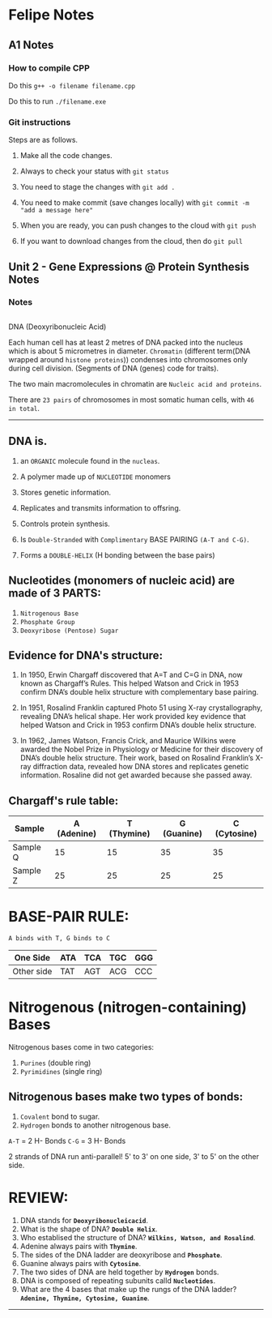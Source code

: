# Felipe Notes
## A1 Notes
### How to compile CPP
Do this `g++ -o filename filename.cpp`

Do this to run `./filename.exe`

### Git instructions

Steps are as follows.

1. Make all the code changes.

2. Always to check your status with `git status`

3. You need to stage the changes with `git add .`

4. You need to make commit (save changes locally) with `git commit -m "add a message here"`

5. When you are ready, you can push changes to the cloud with `git push`

6. If you want to download changes from the cloud, then do `git pull`










## Unit 2 - Gene Expressions @ Protein Synthesis Notes
### Notes
##


DNA (Deoxyribonucleic Acid)


Each human cell has at least 2 metres of DNA packed into the nucleus which is about 5 micrometres in diameter. `Chromatin` (different term(DNA wrapped around `histone proteins`)) condenses into chromosomes only during cell division. (Segments of DNA (genes) code for traits).


The two main macromolecules in chromatin are `Nucleic acid and proteins`.


There are `23 pairs` of chromosomes in most somatic human cells, with `46 in total`.
___
## DNA is.


1. an `ORGANIC` molecule found in the `nucleas`.


2. A polymer made up of `NUCLEOTIDE` monomers


3. Stores genetic information.


4. Replicates and transmits information to offsring.


5. Controls protein synthesis.


6. Is `Double-Stranded` with `Complimentary` BASE PAIRING `(A-T and C-G)`.


7. Forms a `DOUBLE-HELIX` (H bonding between the base pairs)


## Nucleotides (monomers of nucleic acid) are made of 3 PARTS:


1. `Nitrogenous Base`
2. `Phosphate Group`
3. `Deoxyribose (Pentose) Sugar`


## Evidence for DNA's structure:


1. In 1950, Erwin Chargaff discovered that A=T and C=G in DNA, now known as Chargaff’s Rules. This helped Watson and Crick in 1953 confirm DNA’s double helix structure with complementary base pairing.


2. In 1951, Rosalind Franklin captured Photo 51 using X-ray crystallography, revealing DNA’s helical shape. Her work provided key evidence that helped Watson and Crick in 1953 confirm DNA’s double helix structure.


3. In 1962, James Watson, Francis Crick, and Maurice Wilkins were awarded the Nobel Prize in Physiology or Medicine for their discovery of DNA’s double helix structure. Their work, based on Rosalind Franklin’s X-ray diffraction data, revealed how DNA stores and replicates genetic information. Rosaline did not get awarded because she passed away.


## Chargaff's rule table:


| Sample | A (Adenine) | T (Thymine) | G (Guanine) | C (Cytosine) |
|--------|-------------|-------------|-------------|--------------|
|Sample Q|15|15|35|35|
|Sample Z|25|25|25|25|




# BASE-PAIR RULE:
`A binds with T, G binds to C`


| One Side | ATA | TCA | TGC | GGG |
|--------|-------------|-------------|-------------|--------------|
| Other side | TAT | AGT | ACG | CCC|


# Nitrogenous (nitrogen-containing) Bases
Nitrogenous bases come in two categories:


1. `Purines` (double ring)
2. `Pyrimidines` (single ring)


## Nitrogenous bases make two types of bonds:
1. `Covalent` bond to sugar.
2. `Hydrogen` bonds to another nitrogenous base.


`A-T` = 2 H- Bonds
`C-G` = 3 H- Bonds


2 strands of DNA run anti-parallel! 5' to 3' on one side, 3' to 5' on the other side.


# REVIEW:


1. DNA stands for __`Deoxyribonucleicacid`__.
2. What is the shape of DNA? __`Double Helix`__.
3. Who establised the structure of DNA? __`Wilkins, Watson, and Rosalind`__.
4. Adenine always pairs with __`Thymine`__.
5. The sides of the DNA ladder are deoxyribose and __`Phosphate`__.
6. Guanine always pairs with __`Cytosine`__.
7. The two sides of DNA are held together by __`Hydrogen`__ bonds.
8. DNA is composed of repeating subunits calld __`Nucleotides`__.
9. What are the 4 bases that make up the rungs of the DNA ladder? __`Adenine, Thymine, Cytosine, Guanine`__.


___




